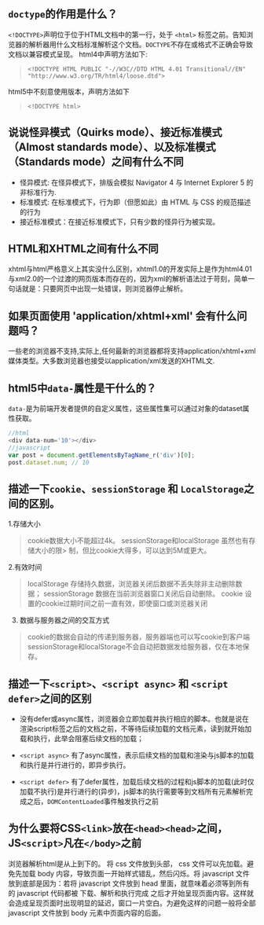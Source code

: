 ## ```doctype```的作用是什么？

```<!DOCTYPE>```声明位于位于HTML文档中的第一行，处于 ```<html>``` 标签之前。告知浏览器的解析器用什么文档标准解析这个文档。```DOCTYPE```不存在或格式不正确会导致文档以兼容模式呈现。
html4中声明方法如下:
> ```<!DOCTYPE HTML PUBLIC "-//W3C//DTD HTML 4.01 Transitional//EN" "http://www.w3.org/TR/html4/loose.dtd">```

html5中不刻意使用版本，声明方法如下 
> ```<!DOCTYPE html>```

## 说说怪异模式（Quirks mode）、接近标准模式（Almost standards mode）、以及标准模式（Standards mode）之间有什么不同

* 怪异模式: 在怪异模式下，排版会模拟 Navigator 4 与 Internet Explorer 5 的非标准行为.
* 标准模式: 在标准模式下，行为即（但愿如此）由 HTML 与 CSS 的规范描述的行为
* 接近标准模式：在接近标准模式下，只有少数的怪异行为被实现。

## HTML和XHTML之间有什么不同

xhtml与html严格意义上其实没什么区别，xhtml1.0的开发实际上是作为html4.01与xml2.0的一个过渡的网页版本而存在的，因为xml的解析语法过于苛刻，简单一句话就是：只要网页中出现一处错误，则浏览器停止解析。

## 如果页面使用 'application/xhtml+xml' 会有什么问题吗？

一些老的浏览器不支持,实际上,任何最新的浏览器都将支持application/xhtml+xml媒体类型。大多数浏览器也接受以application/xml发送的XHTML文.

## html5中```data-```属性是干什么的？

```data-```是为前端开发者提供的自定义属性，这些属性集可以通过对象的dataset属性获取。
```javascript
//html
<div data-num='10'></div>
//javascript
var post = document.getElementsByTagName_r('div')[0];
post.dataset.num; // 10
```

## 描述一下```cookie```、```sessionStorage``` 和 ```LocalStorage```之间的区别。
1.存储大小

> cookie数据大小不能超过4k。
sessionStorage和localStorage 虽然也有存储大小的限> 制，但比cookie大得多，可以达到5M或更大。

2.有效时间

> localStorage 存储持久数据，浏览器关闭后数据不丢失除非主动删除数据；
sessionStorage 数据在当前浏览器窗口关闭后自动删除。
cookie 设置的cookie过期时间之前一直有效，即使窗口或浏览器关闭

 3. 数据与服务器之间的交互方式

> cookie的数据会自动的传递到服务器，服务器端也可以写cookie到客户端
> sessionStorage和localStorage不会自动把数据发给服务器，仅在本地保存。

## 描述一下```<script>```、```<script async>``` 和 ```<script defer>```之间的区别
* 没有defer或async属性，浏览器会立即加载并执行相应的脚本。也就是说在渲染script标签之后的文档之前，不等待后续加载的文档元素，读到就开始加载和执行，此举会阻塞后续文档的加载；

* ```<script async>``` 有了async属性，表示后续文档的加载和渲染与js脚本的加载和执行是并行进行的，即异步执行。

* ```<script defer>```  有了defer属性，加载后续文档的过程和js脚本的加载(此时仅加载不执行)是并行进行的(异步)，js脚本的执行需要等到文档所有元素解析完成之后，```DOMContentLoaded```事件触发执行之前

## 为什么要将CSS```<link>```放在```<head><head>```之间，JS```<script>```凡在```</body>```之前

浏览器解析html是从上到下的。
将 css 文件放到头部， css 文件可以先加载。避免先加载 body 内容，导致页面一开始样式错乱，然后闪烁。将 javascript 文件放到底部是因为：若将 javascript 文件放到 head 里面，就意味着必须等到所有的 javascript 代码都被 下载、解析和执行完成 之后才开始呈现页面内容。这样就会造成呈现页面时出现明显的延迟，窗口一片空白。为避免这样的问题一般将全部 javascript 文件放到 body 元素中页面内容的后面。